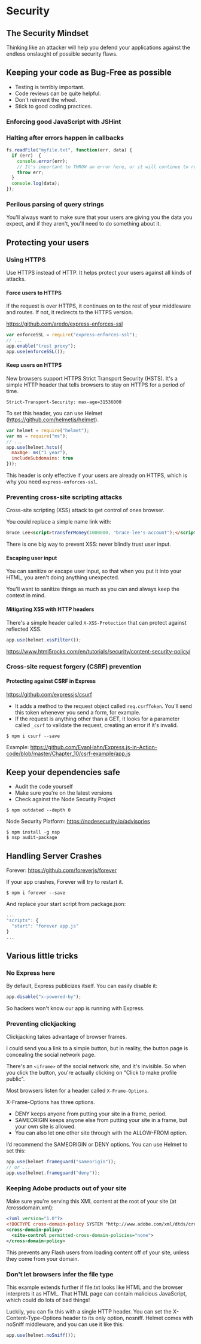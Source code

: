 # Security

## The Security Mindset

Thinking like an attacker will help you defend your applications against the endless onslaught of possible security flaws.

## Keeping your code as Bug-Free as possible

* Testing is terribly important.
* Code reviews can be quite helpful.
* Don't reinvent the wheel.
* Stick to good coding practices.

### Enforcing good JavaScript with JSHint

### Halting after errors happen in callbacks

```javascript
fs.readFile("myfile.txt", function(err, data) {
  if (err)  {
    console.error(err);
    // It's important to THROW an error here, or it will continue to run with data.
    throw err;
  }
  console.log(data);
});
```

### Perilous parsing of query strings

You'll always want to make sure that your users are giving you the data you expect, and if they aren't, you'll need to do something about it.

## Protecting your users

### Using HTTPS

Use HTTPS instead of HTTP. It helps protect your users against all kinds of attacks.

#### Force users to HTTPS

If the request is over HTTPS, it continues on to the rest of your middleware and routes. If not, it redirects to the HTTPS version.

https://github.com/aredo/express-enforces-ssl

```javascript
var enforceSSL = require("express-enforces-ssl");
// ...
app.enable("trust proxy");
app.use(enforceSSL());
```

#### Keep users on HTTPS

New browsers support HTTPS Strict Transport Security (HSTS).
It's a simple HTTP header that tells browsers to stay on HTTPS for a period of time.

```
Strict-Transport-Security: max-age=31536000
```

To set this header, you can use Helmet (https://github.com/helmetjs/helmet).

```javascript
var helmet = require("helmet");
var ms = require("ms");
// ...
app.use(helmet.hsts({
  maxAge: ms("1 year"),
  includeSubdomains: true
}));
```

This header is only effective if your users are already on HTTPS, which is why you need `express-enforces-ssl`.

### Preventing cross-site scripting attacks

Cross-site scripting (XSS) attack to get control of ones browser.

You could replace a simple name link with:

```html
Bruce Lee<script>transferMoney(1000000, "bruce-lee's-account");</script>
```

There is one big way to prevent XSS: never blindly trust user input.

#### Escaping user input

You can sanitize or escape user input, so that when you put it into your HTML, you aren't doing anything unexpected.

You'll want to sanitize things as much as you can and always keep the context in mind.

#### Mitigating XSS with HTTP headers

There's a simple header called `X-XSS-Protection` that can protect against reflected XSS.

```javascript
app.use(helmet.xssFilter());
```

https://www.html5rocks.com/en/tutorials/security/content-security-policy/

### Cross-site request forgery (CSRF) prevention

#### Protecting against CSRF in Express

https://github.com/expressjs/csurf

* It adds a method to the request object called `req.csrfToken`. You'll send this token whenever you send a form, for example.
* If the request is anything other than a GET, it looks for a parameter called `_csrf` to validate the request, creating an error if it's invalid.

```
$ npm i csurf --save
```

Example:
https://github.com/EvanHahn/Express.js-in-Action-code/blob/master/Chapter_10/csrf-example/app.js

## Keep your dependencies safe

* Audit the code yourself
* Make sure you're on the latest versions
* Check against the Node Security Project

```
$ npm outdated --depth 0
```

Node Security Platform: https://nodesecurity.io/advisories

```
$ npm install -g nsp
$ nsp audit-package
```

## Handling Server Crashes

Forever: https://github.com/foreverjs/forever

If your app crashes, Forever will try to restart it.

```
$ npm i forever --save
```

And replace your start script from package.json:

```javascript
...
"scripts": {
  "start": "forever app.js"
}
...
```

## Various little tricks

### No Express here

By default, Express publicizes itself. You can easily disable it:

```javascript
app.disable("x-powered-by");
```

So hackers won't know our app is running with Express.

### Preventing clickjacking

Clickjacking takes advantage of browser frames.

I could send you a link to a simple button, but in reality, the button page is concealing the social network page.

There's an `<iframe>` of the social network site, and it's invisible. So when you click the button, you're actually clicking on "Click to make profile public".

Most browsers listen for a header called `X-Frame-Options`.

X-Frame-Options has three options.
* DENY keeps anyone from putting your site in a frame, period.
* SAMEORIGIN keeps anyone else from putting your site in a frame, but your own site is allowed.
* You can also let one other site through with the ALLOW-FROM option.

I’d recommend the SAMEORIGIN or DENY options.
You can use Helmet to set this:

```javascript
app.use(helmet.frameguard("sameorigin"));
// or ...
app.use(helmet.frameguard("deny"));
```

### Keeping Adobe products out of your site

Make sure you're serving this XML content at the root of your site (at /crossdomain.xml):

```XML
<?xml version="1.0"?>
<!DOCTYPE cross-domain-policy SYSTEM "http://www.adobe.com/xml/dtds/cross-domain-policy.dtd">
<cross-domain-policy>
  <site-control permitted-cross-domain-policies="none">
</cross-domain-policy>
```

This prevents any Flash users from loading content off of your site, unless they come from your domain.

### Don't let browsers infer the file type

This example extends further if file.txt looks like HTML and the browser interprets it as HTML. That HTML page can contain malicious JavaScript, which could do lots of bad things!

Luckily, you can fix this with a single HTTP header. You can set the X-Content-Type-Options header to its only option, nosniff. Helmet comes with noSniff middleware, and you can use it like this:

```JavaScript
app.use(helmet.noSniff());
```
